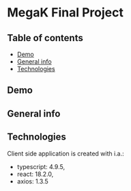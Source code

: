 # MegaK Final Project

## Table of contents
* [Demo](#demo)
* [General info](#general-info)
* [Technologies](#technologies)

## Demo


## General info


## Technologies
Client side application is created with i.a.:
* typescript: 4.9.5,
* react: 18.2.0,
* axios: 1.3.5
